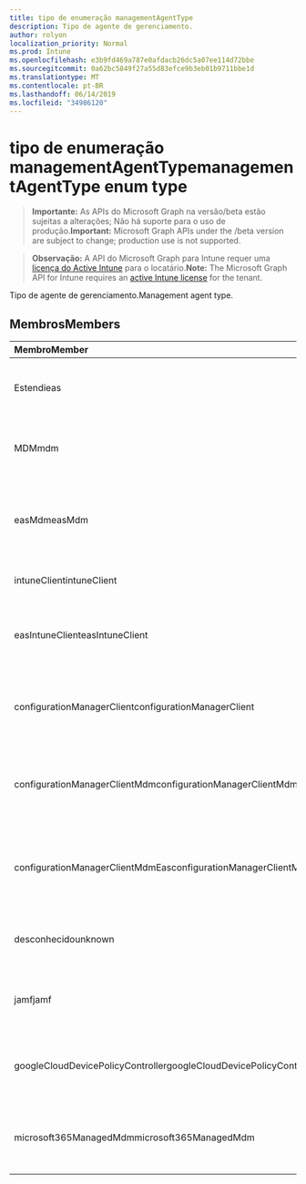 ```yaml
---
title: tipo de enumeração managementAgentType
description: Tipo de agente de gerenciamento.
author: rolyon
localization_priority: Normal
ms.prod: Intune
ms.openlocfilehash: e3b9fd469a787e0afdacb26dc5a07ee114d72bbe
ms.sourcegitcommit: 0a62bc5849f27a55d83efce9b3eb01b9711bbe1d
ms.translationtype: MT
ms.contentlocale: pt-BR
ms.lasthandoff: 06/14/2019
ms.locfileid: "34986120"
---
```

# <a name="managementagenttype-enum-type"></a><span data-ttu-id="081d1-103">tipo de enumeração managementAgentType</span><span class="sxs-lookup"><span data-stu-id="081d1-103">managementAgentType enum type</span></span>

> <span data-ttu-id="081d1-104">**Importante:** As APIs do Microsoft Graph na versão/beta estão sujeitas a alterações; Não há suporte para o uso de produção.</span><span class="sxs-lookup"><span data-stu-id="081d1-104">**Important:** Microsoft Graph APIs under the /beta version are subject to change; production use is not supported.</span></span>

> <span data-ttu-id="081d1-105">**Observação:** A API do Microsoft Graph para Intune requer uma [licença do Active Intune](https://go.microsoft.com/fwlink/?linkid=839381) para o locatário.</span><span class="sxs-lookup"><span data-stu-id="081d1-105">**Note:** The Microsoft Graph API for Intune requires an [active Intune license](https://go.microsoft.com/fwlink/?linkid=839381) for the tenant.</span></span>

<span data-ttu-id="081d1-106">Tipo de agente de gerenciamento.</span><span class="sxs-lookup"><span data-stu-id="081d1-106">Management agent type.</span></span>

## <a name="members"></a><span data-ttu-id="081d1-107">Membros</span><span class="sxs-lookup"><span data-stu-id="081d1-107">Members</span></span>
|<span data-ttu-id="081d1-108">Membro</span><span class="sxs-lookup"><span data-stu-id="081d1-108">Member</span></span>|<span data-ttu-id="081d1-109">Valor</span><span class="sxs-lookup"><span data-stu-id="081d1-109">Value</span></span>|<span data-ttu-id="081d1-110">Descrição</span><span class="sxs-lookup"><span data-stu-id="081d1-110">Description</span></span>|
|:---|:---|:---|
|<span data-ttu-id="081d1-111">Estendi</span><span class="sxs-lookup"><span data-stu-id="081d1-111">eas</span></span>|<span data-ttu-id="081d1-112">1</span><span class="sxs-lookup"><span data-stu-id="081d1-112">1</span></span>|<span data-ttu-id="081d1-113">O dispositivo é gerenciado pelo Exchange Server.</span><span class="sxs-lookup"><span data-stu-id="081d1-113">The device is managed by Exchange server.</span></span>|
|<span data-ttu-id="081d1-114">MDM</span><span class="sxs-lookup"><span data-stu-id="081d1-114">mdm</span></span>|<span data-ttu-id="081d1-115">duas</span><span class="sxs-lookup"><span data-stu-id="081d1-115">2</span></span>|<span data-ttu-id="081d1-116">O dispositivo é gerenciado pelo MDM do Intune.</span><span class="sxs-lookup"><span data-stu-id="081d1-116">The device is managed by Intune MDM.</span></span>|
|<span data-ttu-id="081d1-117">easMdm</span><span class="sxs-lookup"><span data-stu-id="081d1-117">easMdm</span></span>|<span data-ttu-id="081d1-118">3D</span><span class="sxs-lookup"><span data-stu-id="081d1-118">3</span></span>|<span data-ttu-id="081d1-119">O dispositivo é gerenciado pelo Exchange Server e o MDM do Intune.</span><span class="sxs-lookup"><span data-stu-id="081d1-119">The device is managed by both Exchange server and Intune MDM.</span></span>|
|<span data-ttu-id="081d1-120">intuneClient</span><span class="sxs-lookup"><span data-stu-id="081d1-120">intuneClient</span></span>|<span data-ttu-id="081d1-121">quatro</span><span class="sxs-lookup"><span data-stu-id="081d1-121">4</span></span>|<span data-ttu-id="081d1-122">Cliente do Intune gerenciado.</span><span class="sxs-lookup"><span data-stu-id="081d1-122">Intune client managed.</span></span>|
|<span data-ttu-id="081d1-123">easIntuneClient</span><span class="sxs-lookup"><span data-stu-id="081d1-123">easIntuneClient</span></span>|<span data-ttu-id="081d1-124">0,5</span><span class="sxs-lookup"><span data-stu-id="081d1-124">5</span></span>|<span data-ttu-id="081d1-125">O dispositivo é ESTENDIdo e o cliente do Intune é gerenciado duas.</span><span class="sxs-lookup"><span data-stu-id="081d1-125">The device is EAS and Intune client dual managed.</span></span>|
|<span data-ttu-id="081d1-126">configurationManagerClient</span><span class="sxs-lookup"><span data-stu-id="081d1-126">configurationManagerClient</span></span>|<span data-ttu-id="081d1-127">8 </span><span class="sxs-lookup"><span data-stu-id="081d1-127">8</span></span>|<span data-ttu-id="081d1-128">O dispositivo é gerenciado pelo Configuration Manager.</span><span class="sxs-lookup"><span data-stu-id="081d1-128">The device is managed by Configuration Manager.</span></span>|
|<span data-ttu-id="081d1-129">configurationManagerClientMdm</span><span class="sxs-lookup"><span data-stu-id="081d1-129">configurationManagerClientMdm</span></span>|<span data-ttu-id="081d1-130">10 </span><span class="sxs-lookup"><span data-stu-id="081d1-130">10</span></span>|<span data-ttu-id="081d1-131">O dispositivo é gerenciado pelo Configuration Manager e pelo MDM.</span><span class="sxs-lookup"><span data-stu-id="081d1-131">The device is managed by Configuration Manager and MDM.</span></span>|
|<span data-ttu-id="081d1-132">configurationManagerClientMdmEas</span><span class="sxs-lookup"><span data-stu-id="081d1-132">configurationManagerClientMdmEas</span></span>|<span data-ttu-id="081d1-133">11</span><span class="sxs-lookup"><span data-stu-id="081d1-133">11</span></span>|<span data-ttu-id="081d1-134">O dispositivo é gerenciado pelo Configuration Manager, MDM e EAS.</span><span class="sxs-lookup"><span data-stu-id="081d1-134">The device is managed by Configuration Manager, MDM and Eas.</span></span>|
|<span data-ttu-id="081d1-135">desconhecido</span><span class="sxs-lookup"><span data-stu-id="081d1-135">unknown</span></span>|<span data-ttu-id="081d1-136">dezesseis</span><span class="sxs-lookup"><span data-stu-id="081d1-136">16</span></span>|<span data-ttu-id="081d1-137">Tipo de agente de gerenciamento desconhecido.</span><span class="sxs-lookup"><span data-stu-id="081d1-137">Unknown management agent type.</span></span>|
|<span data-ttu-id="081d1-138">jamf</span><span class="sxs-lookup"><span data-stu-id="081d1-138">jamf</span></span>|<span data-ttu-id="081d1-139">32</span><span class="sxs-lookup"><span data-stu-id="081d1-139">32</span></span>|<span data-ttu-id="081d1-140">Os atributos do dispositivo são buscados do JAMF.</span><span class="sxs-lookup"><span data-stu-id="081d1-140">The device attributes are fetched from Jamf.</span></span>|
|<span data-ttu-id="081d1-141">googleCloudDevicePolicyController</span><span class="sxs-lookup"><span data-stu-id="081d1-141">googleCloudDevicePolicyController</span></span>|<span data-ttu-id="081d1-142">64</span><span class="sxs-lookup"><span data-stu-id="081d1-142">64</span></span>|<span data-ttu-id="081d1-143">O dispositivo é gerenciado pelo CloudDPC do Google.</span><span class="sxs-lookup"><span data-stu-id="081d1-143">The device is managed by Google's CloudDPC.</span></span>|
|<span data-ttu-id="081d1-144">microsoft365ManagedMdm</span><span class="sxs-lookup"><span data-stu-id="081d1-144">microsoft365ManagedMdm</span></span>|<span data-ttu-id="081d1-145">258</span><span class="sxs-lookup"><span data-stu-id="081d1-145">258</span></span>|<span data-ttu-id="081d1-146">Este dispositivo é gerenciado pelo Microsoft 365 por meio do Intune.</span><span class="sxs-lookup"><span data-stu-id="081d1-146">This device is managed by Microsoft 365 through Intune.</span></span>|





